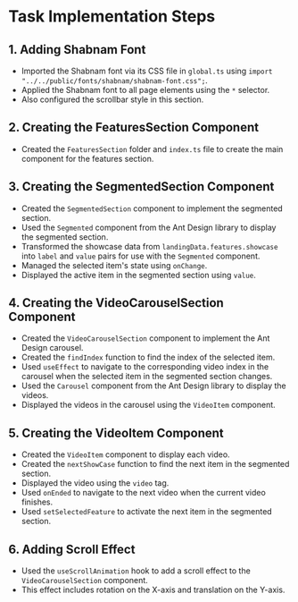 # Task Implementation Steps

## 1. Adding Shabnam Font

- Imported the Shabnam font via its CSS file in `global.ts` using `import "../../public/fonts/shabnam/shabnam-font.css";`.
- Applied the Shabnam font to all page elements using the `*` selector.
- Also configured the scrollbar style in this section.

## 2. Creating the FeaturesSection Component

- Created the `FeaturesSection` folder and `index.ts` file to create the main component for the features section.

## 3. Creating the SegmentedSection Component

- Created the `SegmentedSection` component to implement the segmented section.
- Used the `Segmented` component from the Ant Design library to display the segmented section.
- Transformed the showcase data from `landingData.features.showcase` into `label` and `value` pairs for use with the `Segmented` component.
- Managed the selected item's state using `onChange`.
- Displayed the active item in the segmented section using `value`.

## 4. Creating the VideoCarouselSection Component

- Created the `VideoCarouselSection` component to implement the Ant Design carousel.
- Created the `findIndex` function to find the index of the selected item.
- Used `useEffect` to navigate to the corresponding video index in the carousel when the selected item in the segmented section changes.
- Used the `Carousel` component from the Ant Design library to display the videos.
- Displayed the videos in the carousel using the `VideoItem` component.

## 5. Creating the VideoItem Component

- Created the `VideoItem` component to display each video.
- Created the `nextShowCase` function to find the next item in the segmented section.
- Displayed the video using the `video` tag.
- Used `onEnded` to navigate to the next video when the current video finishes.
- Used `setSelectedFeature` to activate the next item in the segmented section.

## 6. Adding Scroll Effect

- Used the `useScrollAnimation` hook to add a scroll effect to the `VideoCarouselSection` component.
- This effect includes rotation on the X-axis and translation on the Y-axis.
